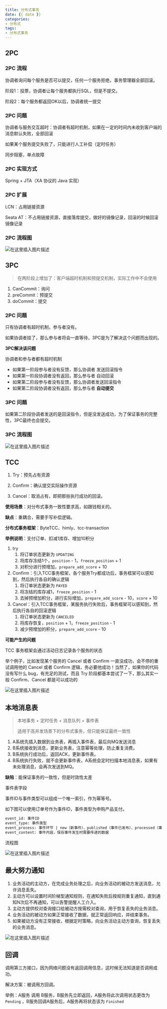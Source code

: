 ```yaml
---
title: 分布式事务
date: {{ date }}
categories:
- 分布式
tags:
- 分布式事务
---
```


## 2PC

### 2PC 流程

协调者询问每个服务是否可以提交，任何一个服务拒绝，事务管理器全部回滚。

阶段1：投票，协调者让每个服务都执行SQL，但是不提交。

阶段2：每个服务都返回OK以后，协调者统一提交

### 2PC 问题

协调者与服务交互超时：协调者有超时机制，如果在一定的时间内未收到客户端的消息默认失败，全部回滚

如果某个服务提交失败了，只能进行人工补偿（定时任务）

同步阻塞，单点故障

### 2PC 实现方式

Spring + JTA（XA 协议的 Java 实现）

### 2PC 扩展

LCN：占用链接资源

Seata AT：不占用链接资源，直接落库提交，做好的镜像记录，回滚的时候回滚镜像记录

### 2PC 流程图

![在这里插入图片描述](https://img-blog.csdnimg.cn/20210303100135119.png?x-oss-process=image/watermark,type_ZmFuZ3poZW5naGVpdGk,shadow_10,text_aHR0cHM6Ly9ibG9nLmNzZG4ubmV0L3dlaXhpbl80MjEwMzAyNg==,size_16,color_FFFFFF,t_70)

## 3PC

> 在两阶段上增加了：客户端超时机制和预提交机制，实际工作中不会使用

1. CanCommit：询问
2. preCommit：预提交
3. doCommit：提交

### 2PC 问题

只有协调者有超时机制，参与者没有。

如果协调者挂了，那么参与者将会一直等待，3PC是为了解决这个问题而出现的。

**3PC解决该问题**

协调者和参与者都有超时机制

- 如果第一阶段参与者没有反馈，那么协调者 发送回滚指令
- 如果第一阶段协调者没有返回，那么参与者 自动回滚
- 如果第二阶段参与者没有反馈，那么协调者发送回滚指令
- 如果第二阶段协调者没有返回，那么参与者 **自动提交**

### 3PC 问题

如果第二阶段协调者发送的是回滚指令，但是没发送成功，为了保证事务的完整性，3PC最终也会提交。

### 3PC 流程图

![在这里插入图片描述](https://img-blog.csdnimg.cn/20210124101902970.png?x-oss-process=image/watermark,type_ZmFuZ3poZW5naGVpdGk,shadow_10,text_aHR0cHM6Ly9ibG9nLmNzZG4ubmV0L3dlaXhpbl80MjEwMzAyNg==,size_16,color_FFFFFF,t_70)

## TCC

1. Try：预先占有资源

2. Confirm：确认提交实际操作资源

3. Cancel：取消占有，即把那些执行成功的回滚。

**使用场景**：对分布式事务一致性要求高，如跟钱相关的。

**缺点**：重耦合，需要手写补偿逻辑。

**分布式事务框架**：ByteTCC、himly、tcc-transaction

**举例说明**：支付订单、扣减1库存、增加10积分

1. try
   1. 将订单状态更新为 `UPDATING`
   2. 将库存冻结1个，`position` - 1，`freeze_position` + 1
   3. 对积分进行预增加，`prepare_add_score` + 10
2. Confirm：引入TCC事务框架，各个服务Try都成功后，事务框架可以感知到，然后执行各自的确认逻辑
   1. 将订单状态更新为 `PAYED`
   2. 将冻结的库存减1，`freeze_position` - 1
   3. 去掉预增加积分，进行实际增加，`prepare_add_score` - 10，`score` + 10
3. Cancel：引入TCC事务框架，某服务执行失败后，事务框架可以感知到，然后执行各自的回滚逻辑
   1. 将订单状态更新为 `CANCELED`
   2. 将库存恢复，`position` + 1，`freeze_position` - 1
   3. 减少预增加的积分，`prepare_add_score` - 10

**可能产生的问题**

TCC 事务框架会通过活动日志记录各个服务的状态

举个例子，比如发现某个服务的 Cancel 或者 Confirm 一直没成功，会不停的重试调用他的 Cancel 或者 Confirm 逻辑，务必要他成功！当然了，如果你的代码没有写什么 bug，有充足的测试，而且 Try 阶段都基本尝试了一下，那么其实一般 Confirm、Cancel 都是可以成功的

![在这里插入图片描述](https://img-blog.csdnimg.cn/20210106221025144.png?x-oss-process=image/watermark,type_ZmFuZ3poZW5naGVpdGk,shadow_10,text_aHR0cHM6Ly9ibG9nLmNzZG4ubmV0L3dlaXhpbl80MjEwMzAyNg==,size_16,color_FFFFFF,t_70)

## 本地消息表

> 本地事务 + 定时任务 + 消息队列 + 事件表
>
> 适用于高并发场景下的分布式事务，但只能保证最终一致性

1. A系统先插入数据到业务表，再插入事件表，最后向MQ发送消息
2. B系统接收到消息，更新业务表，注意幂等处理，防止重复消费。
3. B系统执行成功后，返回ACK，更新事件表。
4. B系统执行失败，就不会更新事件表，A系统会定时扫描本地消息表，如果有未处理消息，会再次发送到MQ。

**缺陷**：能保证事务的一致性，但是时效性太差

事件表字段

事件ID与事件类型可以组成一个唯一索引，作为幂等号。

如下图可以使用订单号作为事件ID，事件类型为申购产品支付。

```sql
event_id: 事件ID
event_type: 事件类型
event_process: 事件环节 | new（新事件）、published（事件已发布）、processed（事件已处理）
event_content: 事件内容，保存事件发生时需要传递的数据
```

流程图

![在这里插入图片描述](https://img-blog.csdnimg.cn/2b5091e4859447808fe126e09ac594d4.png)

## 最大努力通知

1. 业务活动的主动方，在完成业务处理之后，向业务活动的被动方发送消息，允许消息丢失。
2. 主动方可以设置时间阶梯型通知规则，在通知失败后按规则重复通知，直到通知N次后不再通知，可以告警提醒人工介入。
3. 主动方提供校对查询接口给被动方按需校对查询，用于恢复丢失的业务消息。
4. 业务活动的被动方如果正常接收了数据，就正常返回响应，并结束事务。
5. 如果被动方没有正常接收，根据定时策略，向业务活动主动方查询，恢复丢失的业务消息。

![在这里插入图片描述](https://img-blog.csdnimg.cn/d176d7b328844cb896e5342f4059656a.png)

## 回调

调用第三方接口，因为网络问题没有返回调用信息，这时候无法知道是否调用成功。

解决方案：被调用方回调。

举例：A服务 调用 B服务，B服务先立即返回，A服务将此次调用状态更改为 `Pending` ，B服务回调A服务后，A服务再将状态该为 `Finished`

